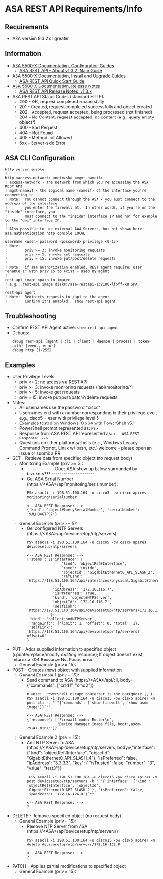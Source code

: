 # ASA REST API Requirements/Info

## Requirements
* ASA version 9.3.2 or greater

## Information
* [ASA 5500-X Documentation, Configuration Guides](https://www.cisco.com/c/en/us/support/security/asa-5500-series-next-generation-firewalls/products-installation-and-configuration-guides-list.html)
  * [ASA REST API - About v1.3.2, Main Guide](https://www.cisco.com/c/dam/en/us/td/docs/security/asa/api/asapedia_rest_api_132.pdf)
* [ASA 5500-X Documentation, Install and Upgrade Guides](https://www.cisco.com/c/en/us/support/security/asa-5500-series-next-generation-firewalls/products-installation-guides-list.html)
  * [ASA REST API Quick Start Guide](https://www.cisco.com/c/en/us/td/docs/security/asa/api/qsg-asa-api.html)
* [ASA 5500-X Documentation, Release Notes](https://www.cisco.com/c/en/us/support/security/asa-5500-series-next-generation-firewalls/products-release-notes-list.html)
  * [ASA REST API Release Notes, v1.3.x](https://www.cisco.com/c/en/us/td/docs/security/asa/api/13/asa-api-rn-13.html)
* ASA REST API Status Codes (standard HTTP):
  * 200 - OK, request completed successfully
  * 201 - Created, request completed successfully and object created
  * 202 - Accepted, request accepted, being processed (not finished)
  * 204 - No Content, request accepted, no content (e.g., query empty object?)
  * 400 - Bad Request
  * 404 - Not Found
  * 405 - Method not Allowed
  * 5xx - Server-side Error

## ASA CLI Configuration
```
http server enable
!
http <access-network> <netmask> <mgmt-nameif>
! access-network - the network from which you're accessing the ASA REST API
! mgmt-nameif - the logical name (nameif) of the interface you're connecting to
! Note:  You cannot connect through the ASA - you must connect to the address of the interface
!        you enter the firewall at.  In other words, if you're on the "inside" interface, you
!        must connect to the "inside" interface IP and not for example to the "dmz" interface IP.
!
! Also possible to use external AAA Servers, but not shown here:
aaa authentication http console LOCAL
!
username <user> password <password> privilege <0-15>
! Note:
!        priv >= 3: invoke monitoring requests
!        priv >= 5: invoke get requests
!        priv = 15: invoke put/post/delete requests
!
! Note:  if aaa authorization enabled, REST agent requires user "enable_1" with priv 15 to exist - used by agent
!
rest-api image <path-to-image>
! e.g., rest-api image disk0:/asa-restapi-132100-lfbff-k8.SPA
!
rest-api agent
! Note:  Redirects requests to /api to the agent
!        Confirm it's enabled:  show rest-api agent
```

## Troubleshooting
* Confirm REST API Agent active:
  `show rest-api agent`
* Debugs:
  ```
  debug rest-api [agent | cli | client | daemon | process | token-auth] {event, error}
  debug http [1-255]
  ```

## Examples
* User Privilege Levels:
  * priv <= 2: no access via REST API
  * priv >= 3: invoke monitoring requests (/api/monitoring/*)
  * priv >= 5: invoke get requests
  * priv = 15: invoke put/post/patch?/delete requests
* Notes:
  * All usernames use the password "cisco"
  * Usernames end with a number corresponding to their privilege level, e.g., cisco5 = user with privilege level 5
  * Examples tested on Windows 10 x64 with PowerShell v5.1
  * PowerShell prompt represented as:  `PS>`
  * Response from ASA REST API represented as:  `<-- ASA REST Response: -->`
  * Questions on other platforms/shells (e.g., Windows Legacy Command Prompt, Linux w/ bash, etc.) welcome - please open an issue or submit a PR
* GET - Retrieve data from specified object (no request body)
  * Monitoring Example (priv >= 3):
    * -------------- Does ASA show up below surrounded by brackets??? ----------------------
    * Get ASA Serial Number (https://\<ASA\>/api/monitoring/serialnumber):
      ```
      PS> asacli -i 198.51.100.164 -u cisco3 -pw cisco apires monitoring/serialnumber
      
      <-- ASA REST Response: -->
      {'kind': 'object#QuerySerialNumber', 'serialNumber': '9ALHB4GTPD7'}
      ```
  * General Example (priv >= 5):
    * Get configured NTP Servers (https://\<ASA\>/api/devicesetup/ntp/servers):
      ```
      PS> asacli -i 198.51.100.164 -u cisco5 -pw cisco apires devicesetup/ntp/servers
      
      <-- ASA REST Response: -->
      {'items': [{'interface': {
                      'kind': 'objectRef#Interface',
                      'name': 'inside',
                      'objectId': 'GigabitEthernet0_API_SLASH_2',
                      'refLink': 'https://198.51.100.164/api/interfaces/physical/GigabitEthernet0_API_SLASH_2'
                     },
                  'ipAddress': '172.16.116.7',
                  'isPreferred': True,
                  'kind': 'object#NTPServer',
                  'objectId': '172.16.116.7',
                  'selfLink': 'https://198.51.100.164/api/devicesetup/ntp/servers/172.16.116.7'
                 }],
       'kind': 'collection#NTPServer',
       'rangeInfo': {'limit': 1, 'offset': 0, 'total': 1},
       'selfLink': 'https://198.51.100.164/api/devicesetup/ntp/servers?offset=0'
      }
      ```
* PUT - Adds supplied information to specified object (update/replace/modify *existing* resource); If object doesn't exist, returns a 404 Resource Not Found error
  * General Example (priv = 15):
* POST - Creates (new) object with supplied information
  * General Example 1 (priv = 15):
    * Send command to ASA (https://\<ASA\>/api/cli, body={"commands": ["cmd1", "cmd2"]}
      ```
      # Note:  PowerShell escape character is the backquote (\`).
      PS> asacli -i 198.51.100.164 -u cisco15 -pw cisco apires -m post cli -b "`"{'commands': ['show firewall', 'show asdm image']}`""
      
      <-- ASA REST Response: -->
      {'response': ['Firewall mode: Router\n',
                    'Device Manager image file, boot:/asdm-79247.bin\n']}
      ```
  * General Example 2 (priv = 15):
    * Add NTP Server to ASA (https://\<ASA\>/api/devicesetup/ntp/servers, body={"interface": {"kind": "objectRef#Interface", "objectId": "GigabitEthernet0_API_SLASH_4"}, "isPreferred": false, "ipAddress": "3.3.3.3", "key": { "isTrusted": false, "number": "3", "value": "test3"}}
      ```
       PS> asacli -i 198.51.100.164 -u cisco15 -pw cisco apires -m post devicesetup/ntp/servers -b "`"{'interface': {'kind': 'objectRef#Interface', 'objectId': 'GigabitEthernet0_API_SLASH_2'}, 'isPreferred': false, 'ipAddress': '172.16.126.8'}`""
      
      <-- ASA REST Response: -->
      ?
      ```
* DELETE - Removes specified object (no request body)
  * General Example (priv = 15):
    * Remove NTP Server from ASA (https://\<ASA\>/api/devicesetup/ntp/servers/<NTP-Srv-IP>)
      ```
      PS> asacli -i 198.51.100.164 -u cisco15 -pw cisco apires -m delete devicesetup/ntp/servers/172.16.126.8
      
      <-- ASA REST Response: -->
      ?
      ```
* PATCH - Applies partial modifications to specified object
  * General Example (priv = 15):
 

